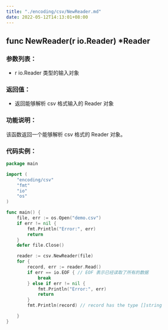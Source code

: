 ```yaml
---
title: "./encoding/csv/NewReader.md"
date: 2022-05-12T14:13:01+08:00
---
```

## func NewReader(r io.Reader) *Reader

### 参数列表：

- r io.Reader 类型的输入对象

### 返回值：

- 返回能够解析 csv 格式输入的 Reader 对象

### 功能说明：

该函数返回一个能够解析 csv 格式的 Reader 对象。

### 代码实例：

```go
package main

import (
	"encoding/csv"
	"fmt"
	"io"
	"os"
)

func main() {
	file, err := os.Open("demo.csv")
	if err != nil {
		fmt.Println("Error:", err)
		return
	}
	defer file.Close()

	reader := csv.NewReader(file)
	for {
		record, err := reader.Read()
		if err == io.EOF { // EOF 表示已经读取了所有的数据
			break
		} else if err != nil {
			fmt.Println("Error:", err)
			return
		}
		fmt.Println(record) // record has the type []string

	}
}

```